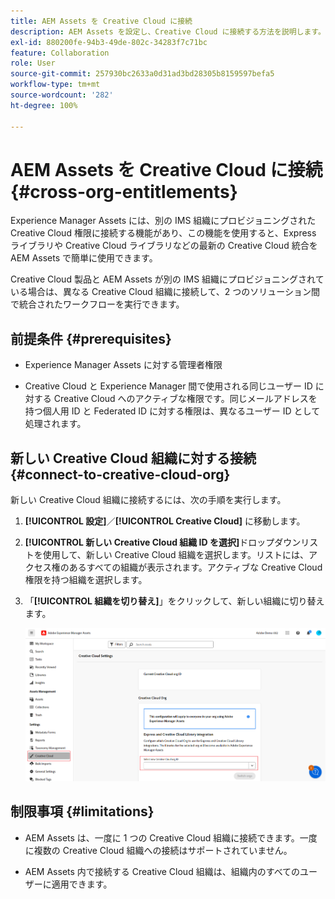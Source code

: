 ```yaml
---
title: AEM Assets を Creative Cloud に接続
description: AEM Assets を設定し、Creative Cloud に接続する方法を説明します。別の IMS 組織にプロビジョニングされた Creative Cloud 権限に接続して、Express ライブラリや Creative Cloud ライブラリなどの最新の Creative Cloud 統合を AEM Assets で簡単に使用できます。
exl-id: 880200fe-94b3-49de-802c-34283f7c71bc
feature: Collaboration
role: User
source-git-commit: 257930bc2633a0d31ad3bd28305b8159597befa5
workflow-type: tm+mt
source-wordcount: '282'
ht-degree: 100%

---
```


# AEM Assets を Creative Cloud に接続  {#cross-org-entitlements}

Experience Manager Assets には、別の IMS 組織にプロビジョニングされた Creative Cloud 権限に接続する機能があり、この機能を使用すると、Express ライブラリや Creative Cloud ライブラリなどの最新の Creative Cloud 統合を AEM Assets で簡単に使用できます。

Creative Cloud 製品と AEM Assets が別の IMS 組織にプロビジョニングされている場合は、異なる Creative Cloud 組織に接続して、2 つのソリューション間で統合されたワークフローを実行できます。

## 前提条件 {#prerequisites}

* Experience Manager Assets に対する管理者権限

* Creative Cloud と Experience Manager 間で使用される同じユーザー ID に対する Creative Cloud へのアクティブな権限です。同じメールアドレスを持つ個人用 ID と Federated ID に対する権限は、異なるユーザー ID として処理されます。

## 新しい Creative Cloud 組織に対する接続 {#connect-to-creative-cloud-org}

新しい Creative Cloud 組織に接続するには、次の手順を実行します。

1. **[!UICONTROL 設定]**／**[!UICONTROL Creative Cloud]** に移動します。

1. **[!UICONTROL 新しい Creative Cloud 組織 ID を選択]**&#x200B;ドロップダウンリストを使用して、新しい Creative Cloud 組織を選択します。リストには、アクセス権のあるすべての組織が表示されます。アクティブな Creative Cloud 権限を持つ組織を選択します。

1. 「**[!UICONTROL 組織を切り替え]**」をクリックして、新しい組織に切り替えます。

   ![組織をまたいだ権限](assets/cross-org-entitlements.png)

## 制限事項 {#limitations}

* AEM Assets は、一度に 1 つの Creative Cloud 組織に接続できます。一度に複数の Creative Cloud 組織への接続はサポートされていません。

* AEM Assets 内で接続する Creative Cloud 組織は、組織内のすべてのユーザーに適用できます。
